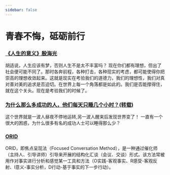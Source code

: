 ```yaml
---
sidebar: false
---
```


# 青春不悔，砥砺前行

### [《人生的意义》殷海光](rensheng-blog.html)

胡适说，人生应该有梦，否则人生不是太不丰富吗？
现在你们都有理想，但出了社会便可能不同了。那时各奔前程，各种打击，各种现实的考虑，都可能使得你把崇高的理想收敛起来。这就是现实在考验我们的道德力，我们的理想性，我们对真对善对美的追求是否迫切。在世界上每一个角落都是如此的。我们是否能撑得住，就在这个关头。现在是考验我们的时候了。

### [为什么那么多成功的人，他们每天只睡几个小时？(转载)](sleep-blog.html)

这个世界就是一波人昼夜不停地运转,另一波人醒来后发现世界变了！
一直有一个很大的困惑，为什么很多有名的成功人士可以睡得那么少？

### [ORID](ORID.html)

ORID，即焦点呈现法（Focused Conversation Method），是一种通过催化师（主持人、引导讲师）引导来开展的结构化汇谈（会议、交谈）形式。该方法常被用作对事实进行分析和感觉某一工具和方法（O实践-客观事实、R感受-客观反射、I意义-事实分析，D行动-基于事实的下一步行动）。
